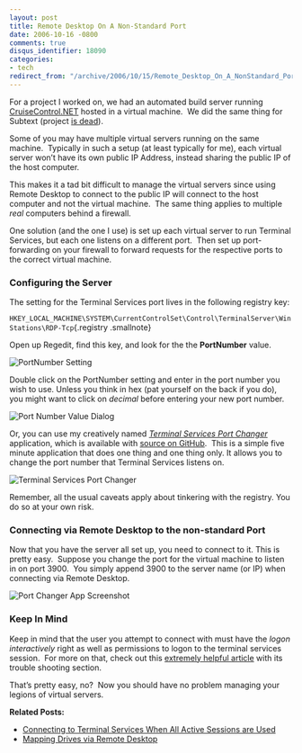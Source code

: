 ```yaml
---
layout: post
title: Remote Desktop On A Non-Standard Port
date: 2006-10-16 -0800
comments: true
disqus_identifier: 18090
categories:
- tech
redirect_from: "/archive/2006/10/15/Remote_Desktop_On_A_NonStandard_Port.aspx/"
---
```


For a project I worked on, we had an automated build server running
[CruiseControl.NET](http://confluence.public.thoughtworks.org/display/CCNET/Welcome+to+CruiseControl.NET "CruiseControl.NET Continuous Integration Server") hosted in a virtual machine.  We did the same thing for Subtext (project [is dead](http://haacked.com/archive/2013/12/02/dr-jekyll-and-mr-haack/)). 

Some of you may have multiple virtual servers running on the same machine.  Typically in such a setup (at least typically for me), each
virtual server won’t have its own public IP Address, instead sharing the public IP of the host computer.

This makes it a tad bit difficult to manage the virtual servers since using Remote Desktop to connect to the public IP will connect to the host computer and not the virtual machine.  The same thing applies to multiple *real* computers behind a firewall.

One solution (and the one I use) is set up each virtual server to run Terminal Services, but each one listens on a different port.  Then set up port-forwarding on your firewall to forward requests for the respective ports to the correct virtual machine.

### Configuring the Server

The setting for the Terminal Services port lives in the following registry key:

`HKEY_LOCAL_MACHINE\SYSTEM\CurrentControlSet\Control\TerminalServer\WinStations\RDP-Tcp`{.registry
.smallnote}

Open up Regedit, find this key, and look for the the **PortNumber** value.

![PortNumber Setting](http://haacked.com/images/haacked_com/WindowsLiveWriter/RemoteDesktopOnANonStandardPort_1438D/TerminalServicesPortRegistrySetting8.png)

Double click on the PortNumber setting and enter in the port number you wish to use. Unless you think in hex (pat yourself on the back if you do), you might want to click on *decimal* before entering your new port
number.

![Port Number Value Dialog](http://haacked.com/images/haacked_com/WindowsLiveWriter/RemoteDesktopOnANonStandardPort_1438D/TerminalServicesPortNumberValue4.png)

Or, you can use my creatively named *[Terminal Services Port
Changer](https://github.com/Haacked/TerminalServicesPortChanger/releases/download/v1.0.0/TerminalServicesPortChangerExtractor.exe)*
application, which is available with [source on GitHub](https://github.com/Haacked/TerminalServicesPortChanger/).  This is a simple five minute application that does one thing and one thing only. It allows you to change the port number that Terminal Services listens on.

![Terminal Services Port Changer](http://haacked.com/images/haacked_com/WindowsLiveWriter/RemoteDesktopOnANonStandardPort_1438D/VelocitTSPortChanger4.png)

Remember, all the usual caveats apply about tinkering with the registry. You do so at your own risk.

### Connecting via Remote Desktop to the non-standard Port

Now that you have the server all set up, you need to connect to it. This is pretty easy.  Suppose you change the port for the virtual
machine to listen in on port 3900.  You simply append 3900 to the server name (or IP) when connecting via Remote Desktop.

![Port Changer App Screenshot](https://user-images.githubusercontent.com/19977/29098708-a0923384-7c55-11e7-9714-dcfe8d2fc907.png)

### Keep In Mind

Keep in mind that the user you attempt to connect with must have the *logon interactively* right as well as permissions to logon to the
terminal services session.  For more on that, check out this [extremely helpful
article](http://www.windowsnetworking.com/articles_tutorials/Windows_2003_Terminal_Services_Part2.html "Windows 2003 terminal services tutorial") with its trouble shooting section.

That’s pretty easy, no?  Now you should have no problem managing your legions of virtual servers.

**Related Posts:**

-   [Connecting to Terminal Services When All Active Sessions are Used](http://haacked.com/archive/2005/10/13/Remote_Desktop_To_Console_Session.aspx "How to connect to the console session.")
-   [Mapping Drives via Remote Desktop](http://stevenharman.net/blog/archive/2006/10/22/Mapping_Drives_via_Remote_Desktop.aspx "Mapping Drives")
